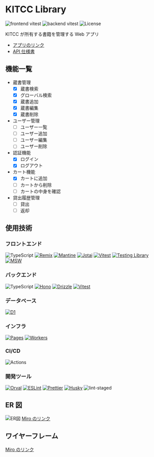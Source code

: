 # KITCC Library

![frontend vitest](https://github.com/kitcc-org/kitcc-library/actions/workflows/frontend_vitest.yml/badge.svg)
![backend vitest](https://github.com/kitcc-org/kitcc-library/actions/workflows/backend_vitest.yml/badge.svg)
![License](https://img.shields.io/badge/license-MIT-yellow)

KITCC が所有する書籍を管理する Web アプリ

- [アプリのリンク](https://kitcc-library-web.pages.dev/)
- [API 仕様書](https://kitcc-library-api-doc.pages.dev/)

## 機能一覧

- 蔵書管理
  - [x] 蔵書検索
  - [x] グローバル検索
  - [x] 蔵書追加
  - [x] 蔵書編集
  - [x] 蔵書削除
- ユーザー管理
  - [ ] ユーザー一覧
  - [ ] ユーザー追加
  - [ ] ユーザー編集
  - [ ] ユーザー削除
- 認証機能
  - [x] ログイン
  - [x] ログアウト
- カート機能
  - [x] カートに追加
  - [ ] カートから削除
  - [ ] カートの中身を確認
- 貸出履歴管理
  - [ ] 貸出
  - [ ] 返却

## 使用技術

### フロントエンド

![TypeScript](https://img.shields.io/badge/TypeScript-%233178C6?style=for-the-badge&logo=typescript&logoColor=white)
[![Remix](https://img.shields.io/badge/Remix-%23000000?style=for-the-badge&logo=remix&logoColor=white)][Remix]
[![Mantine](https://img.shields.io/badge/Mantine-%23339AF0?style=for-the-badge&logo=mantine&logoColor=white)][Mantine]
[![Jotai](https://img.shields.io/badge/Jotai-%23000000?style=for-the-badge)][Jotai]
[![Vitest](https://img.shields.io/badge/Vitest-%236E9F18?style=for-the-badge&logo=vitest&logoColor=white)][Vitest]
[![Testing Library](https://img.shields.io/badge/Testing_Library-%23E33332?style=for-the-badge&logo=testinglibrary&logoColor=white)][RTL]
[![MSW](https://img.shields.io/badge/MSW-%23FF6A33?style=for-the-badge&logo=mockserviceworker&logoColor=white)][MSW]

### バックエンド

![TypeScript](https://img.shields.io/badge/TypeScript-%233178C6?style=for-the-badge&logo=typescript&logoColor=white)
[![Hono](https://img.shields.io/badge/Hono-%23FF6A33?style=for-the-badge&logo=hono&logoColor=white)][Hono]
[![Drizzle](https://img.shields.io/badge/Drizzle_ORM-%23C5F74F?style=for-the-badge&logo=drizzle&logoColor=black)][Drizzle]
[![Vitest](https://img.shields.io/badge/Vitest-%236E9F18?style=for-the-badge&logo=vitest&logoColor=white)][Vitest]

### データベース

[![D1](https://img.shields.io/badge/Cloudflare_D1-%23F38020?style=for-the-badge&logo=cloudflare&logoColor=white)][D1]

### インフラ

[![Pages](https://img.shields.io/badge/Cloudflare_Pages-%23F38020?style=for-the-badge&logo=cloudflarepages&logoColor=white)][Pages]
[![Workers](https://img.shields.io/badge/Cloudflare_Workers-%23F38020?style=for-the-badge&logo=cloudflareworkers&logoColor=white)][Workers]

### CI/CD

![Actions](https://img.shields.io/badge/GitHub_Actions-%232088FF?style=for-the-badge&logo=githubactions&logoColor=white)

### 開発ツール

[![Orval](https://img.shields.io/badge/Orval-%23683BC1?style=for-the-badge)][Orval]
[![ESLint](https://img.shields.io/badge/ESLint-%234B32C3?style=for-the-badge&logo=eslint&logoColor=white)][ESLint]
[![Prettier](https://img.shields.io/badge/Prettier-%23F7B93E?style=for-the-badge&logo=prettier&logoColor=black)][Prettier]
[![Husky](https://img.shields.io/badge/Husky-black?style=for-the-badge)][Husky]
![lint-staged](https://img.shields.io/badge/lint--staged-%23684730?style=for-the-badge)

## ER 図

![ER図](https://github.com/user-attachments/assets/cc4a7ae4-0d9f-4272-8078-08fedb953c3e)
[Miro のリンク](https://miro.com/app/board/uXjVKhyZcq4=/?share_link_id=764975652044)

## ワイヤーフレーム

[Miro のリンク](https://miro.com/app/board/uXjVKhyZcq4=/?share_link_id=764975652044)

[ESLint]: https://eslint.org/
[D1]: https://developers.cloudflare.com/d1/
[Drizzle]: https://orm.drizzle.team/
[Hono]: https://hono.dev/
[Husky]: https://typicode.github.io/husky/
[Jotai]: https://jotai.org/
[Mantine]: https://mantine.dev/
[MSW]: https://mswjs.io/
[Orval]: https://orval.dev/
[Pages]: https://developers.cloudflare.com/pages/
[Prettier]: https://prettier.io/
[RTL]: https://testing-library.com/docs/react-testing-library/intro/
[Remix]: https://remix.run/
[Vitest]: https://vitest.dev/
[Workers]: https://developers.cloudflare.com/workers/

